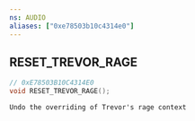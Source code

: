 ```yaml
---
ns: AUDIO
aliases: ["0xe78503b10c4314e0"]
---
```

## RESET_TREVOR_RAGE

```c
// 0xE78503B10C4314E0
void RESET_TREVOR_RAGE();
```

```
Undo the overriding of Trevor's rage context
```

